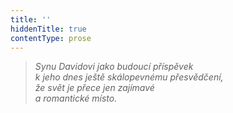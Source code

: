 ```yaml
---
title: ''
hiddenTitle: true
contentType: prose
---
```


<section>

> _Synu Davidovi jako budoucí příspěvek  
> k jeho dnes ještě skálopevnému přesvědčení,  
> že svět je přece jen zajímavé  
> a romantické místo._

</section>
